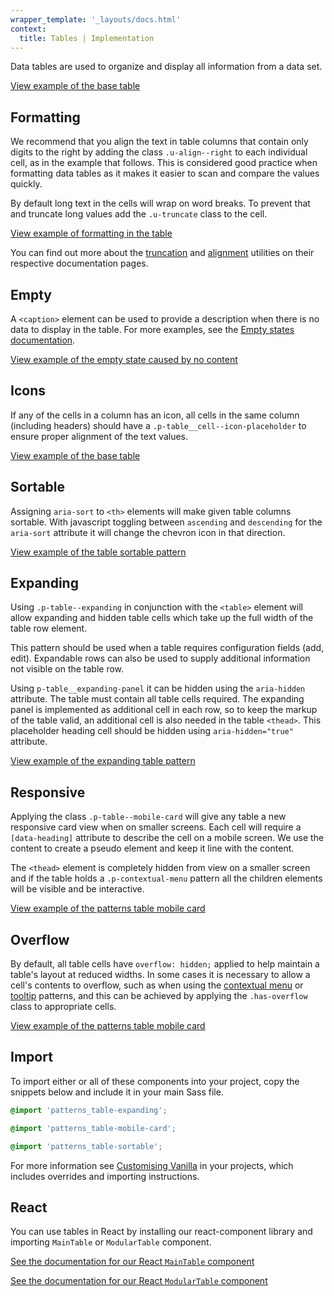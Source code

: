 ```yaml
---
wrapper_template: '_layouts/docs.html'
context:
  title: Tables | Implementation
---
```


Data tables are used to organize and display all information from a data set.

<div class="embedded-example"><a href="/docs/examples/base/table/" class="js-example">
View example of the base table
</a></div>

## Formatting

We recommend that you align the text in table columns that contain only digits
to the right by adding the class `.u-align--right` to each individual cell,
as in the example that follows. This is considered good practice when formatting
data tables as it makes it easier to scan and compare the values quickly.

By default long text in the cells will wrap on word breaks. To prevent that and
truncate long values add the `.u-truncate` class to the cell.

<div class="embedded-example"><a href="/docs/examples/patterns/tables/table-formatting" class="js-example">
View example of formatting in the table
</a></div>

You can find out more about the [truncation](/docs/utilities/truncate) and
[alignment](/docs/utilities/align) utilities on their respective documentation pages.

## Empty

A `<caption>` element can be used to provide a description when there is no data to display in the table. For more examples, see the [Empty states documentation](/docs/patterns/empty-state).

<div class="embedded-example"><a href="/docs/examples/patterns/empty-state/no-content" class="js-example">
View example of the empty state caused by no content
</a></div>

## Icons

If any of the cells in a column has an icon, all cells in the same column (including headers) should have a `.p-table__cell--icon-placeholder` to ensure proper alignment of the text values.

<div class="embedded-example"><a href="/docs/examples/patterns/tables/table-icons" class="js-example">
View example of the base table
</a></div>

## Sortable

Assigning `aria-sort` to `<th>` elements will make given table columns sortable. With javascript toggling between `ascending` and `descending` for the `aria-sort` attribute it will change the chevron icon in that direction.

<div class="embedded-example"><a href="/docs/examples/patterns/tables/table-sortable/" class="js-example">
View example of the table sortable pattern
</a></div>

## Expanding

Using `.p-table--expanding` in conjunction with the `<table>` element will allow expanding and hidden table cells which take up the full width of the table row element.

This pattern should be used when a table requires configuration fields (add, edit). Expandable rows can also be used to supply additional information not visible on the table row.

Using `p-table__expanding-panel` it can be hidden using the `aria-hidden` attribute. The table must contain all table cells required. The expanding panel is implemented as additional cell in each row, so to keep the markup of the table valid, an additional cell is also needed in the table `<thead>`. This placeholder heading cell should be hidden using `aria-hidden="true"` attribute.

<div class="embedded-example"><a href="/docs/examples/patterns/tables/table-expanding/" class="js-example">
View example of the expanding table pattern
</a></div>

## Responsive

Applying the class `.p-table--mobile-card` will give any table a new responsive card view when on smaller screens. Each cell will require
a `[data-heading]` attribute to describe the cell on a mobile screen. We use the content to create a pseudo element and keep it line with the content.

The `<thead>` element is completely hidden from view on a smaller screen and if the table holds a `.p-contextual-menu` pattern all the children elements will be visible and be interactive.

<div class="embedded-example"><a href="/docs/examples/patterns/tables/table-mobile-card/" class="js-example">
View example of the patterns table mobile card
</a></div>

## Overflow

By default, all table cells have `overflow: hidden;` applied to help maintain a table's layout at reduced widths. In some cases it is necessary to allow a cell's contents to overflow, such as when using the [contextual menu](/docs/patterns/contextual-menu) or [tooltip](/docs/patterns/tooltips) patterns, and this can be achieved by applying the `.has-overflow` class to appropriate cells.

<div class="embedded-example"><a href="/docs/examples/patterns/tables/table-overflow" class="js-example">
View example of the patterns table mobile card
</a></div>

## Import

To import either or all of these components into your project, copy the snippets below and include it in your main Sass file.

```scss
@import 'patterns_table-expanding';
```

```scss
@import 'patterns_table-mobile-card';
```

```scss
@import 'patterns_table-sortable';
```

For more information see [Customising Vanilla](/docs/customising-vanilla/) in your projects, which includes overrides and importing instructions.

## React

You can use tables in React by installing our react-component library and importing `MainTable` or `ModularTable` component.

[See the documentation for our React `MainTable` component](https://canonical.github.io/react-components/?path=/docs/maintable--default-story#maintable)

[See the documentation for our React `ModularTable` component](https://canonical.github.io/react-components/?path=/docs/modulartable--default-story)
